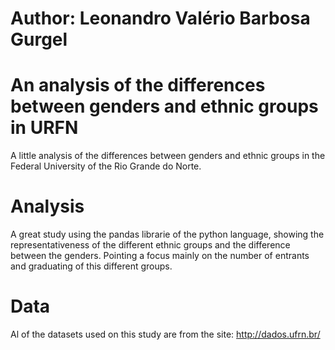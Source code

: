 # Author: Leonandro Valério Barbosa Gurgel

# An analysis of the differences between genders and ethnic groups in URFN
A little analysis of the differences between genders and ethnic groups in the Federal University of the Rio Grande do Norte.

# Analysis
A great study using the pandas librarie of the python language, showing the representativeness of the different ethnic groups and the difference between the genders. Pointing a focus mainly on the number of entrants and graduating of this different groups. 

# Data 
Al of the datasets used on this study are from the site: http://dados.ufrn.br/
